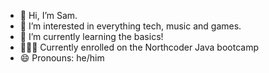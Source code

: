 - 👋 Hi, I’m Sam.
- 👀 I’m interested in everything tech, music and games.
- 🌱 I’m currently learning the basics!
- 👨🏻‍💻 Currently enrolled on the Northcoder Java bootcamp
- 😄 Pronouns: he/him

